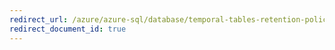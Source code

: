 ```yaml
---
redirect_url: /azure/azure-sql/database/temporal-tables-retention-policy
redirect_document_id: true
---
```

